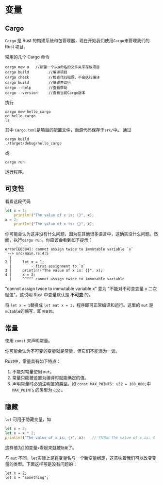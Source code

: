 # 变量

## Cargo
`Cargo` 是 Rust 的构建系统和包管理器，现在开始我们使用`Cargo`来管理我们的 Rust 项目。

常用的几个 Cargo 命令
```shell
cargo new a   //新建一个以a命名的文件夹来存放项目
cargo build         //编译项目
cargo check         //检查代码错误，不会执行编译
cargo build         //编译并运行
cargo --help        //查看帮助
cargo --version     //查看当前Cargo版本
```
执行
```
cargo new hello_cargo
cd hello_cargo
ls
```
其中 `Cargo.toml`是项目的配置文件，而源代码保存于`src/`中。
通过
```shell
cargo build
./target/debug/hello_cargo
```
或
```shell
cargo run
```
运行程序。

## 可变性

看看这段代码
```rust
let x = 1;
    println!("The value of x is: {}", x);
x = 2;
    println!("The value of x is: {}", x);
```
你可能会认为这并没有什么问题，因为在其他很多语言中，这确实没什么问题。然而，执行`cargo run`，你应该会看到如下提示：
```shell
error[E0384]: cannot assign twice to immutable variable `x`
 --> src/main.rs:4:5
  |
2 |     let x = 1;
  |         - first assignment to `x`
3 |     println!("The value of x is: {}", x);
4 |     x = 2;
  |     ^^^^^ cannot assign twice to immutable variable
```
"cannot assign twice to immutable variable x" 意为 "不能对不可变变量 x 二次赋值"。这说明 Rust 中变量默认是 **不可变** 的。

将 `let x = 1`替换成 `let mut x = 1`，程序即可正常编译和运行。这里的 `mut` 是 `mutable`的缩写，即`可变的`。

## 常量

使用 `const` 来声明常量。

你可能会认为不可变的变量就是常量，但它们不能混为一谈。

Rust中，常量具有如下特点：
1. 不能对常量使用 `mut`。
2. 常量只能被设置为编译时就能确定的值。
3. 声明常量时必须注明值的类型。如 `const MAX_POINTS: u32 = 100_000;`中 `MAX_POINTS` 的类型为 `u32` 。

## 隐藏

`let` 可用于隐藏变量，如
```rust
let x = 2;
let x = x * 2;
println!("The value of x is: {}", x);   // 打印出 The value of x is: 4
```
这样值为2的变量`x`看起来就被`隐藏`了。

与 `mut` 不同，`let`实际上是将变量名与一个新变量绑定，这意味着我们可以改变变量的类型。下面这样写是没有问题的：

```
let x = 2;
let x = "something";
```